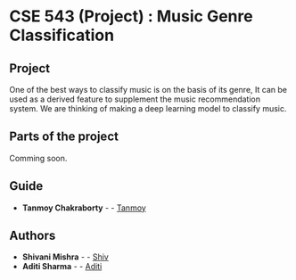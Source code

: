 # CSE 543 (Project) : Music Genre Classification

## Project

One of the best ways to classify music is on the basis of its genre, It can be used as a derived feature to supplement the music recommendation system. We are thinking of making a deep learning model to classify music.

## Parts of the project
Comming soon.

## Guide

* **Tanmoy Chakraborty** - - [Tanmoy](https://www.iiitd.ac.in/tanmoy)

## Authors

* **Shivani Mishra** - - [Shiv](https://github.com/shivanirmishra)
* **Aditi Sharma** - - [Aditi](https://github.com/)